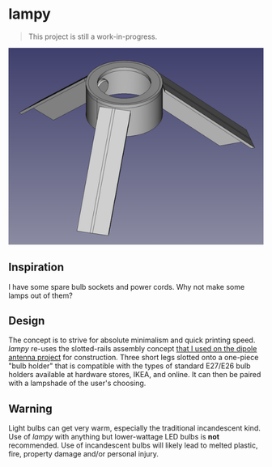 # lampy

> This project is still a work-in-progress.

![lampy](media/lampy.png)

## Inspiration

I have some spare bulb sockets and power cords.  Why not make some lamps out of them?

## Design

The concept is to strive for absolute minimalism and quick printing speed. _lampy_ re-uses the slotted-rails assembly concept [that I used on the dipole antenna project](https://github.com/ckuzma/dipole-antenna) for construction.  Three short legs slotted onto a one-piece "bulb holder" that is compatible with the types of standard E27/E26 bulb holders available at hardware stores, IKEA, and online.  It can then be paired with a lampshade of the user's choosing.

## Warning

Light bulbs can get very warm, especially the traditional incandescent kind.  Use of _lampy_ with anything but lower-wattage LED bulbs is **not** recommended.  Use of incandescent bulbs will likely lead to melted plastic, fire, property damage and/or personal injury.
